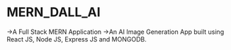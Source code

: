 # MERN_DALL_AI
  ->A Full Stack MERN Application
  ->An AI Image Generation App built using React JS, Node JS, Express JS and MONGODB.
  
